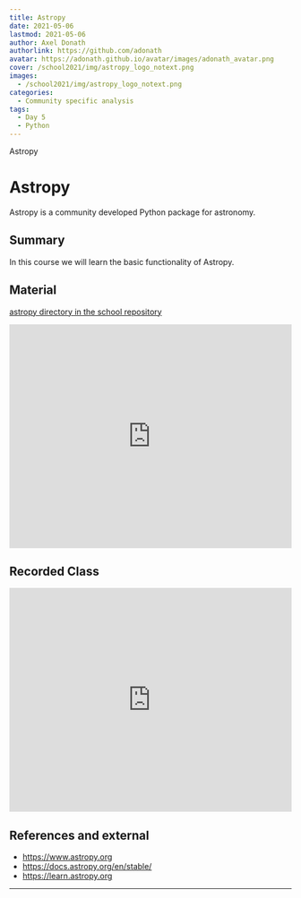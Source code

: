 ```yaml
---
title: Astropy
date: 2021-05-06
lastmod: 2021-05-06
author: Axel Donath
authorlink: https://github.com/adonath
avatar: https://adonath.github.io/avatar/images/adonath_avatar.png
cover: /school2021/img/astropy_logo_notext.png
images:
  - /school2021/img/astropy_logo_notext.png
categories:
  - Community specific analysis
tags:
  - Day 5
  - Python
---
```


Astropy

<!--more-->
<!---->

<!-- Dear instructor:
* The dates at the top of this markdown (.md) document will help order the classes in the portal.
Please, if you don't need to, do not change the one that is now.
* Take into account that there is a feature in the dates: if you use a date in the future, the class will be not visible in the portal until the date you have assigned.
* You can create dedicated folders if you need to.
* But if you simply need to add some pictures, you can use the folder ../static/img/ mentioned at the top as /school2021/img/
-->

<!---->

# Astropy
Astropy is a community developed Python package for astronomy.

## Summary

In this course we will learn the basic functionality of Astropy.

## Material

[astropy directory in the school repository](https://github.com/escape2020/school2021/tree/main/astropy)

<iframe frameborder="0" height="400" width="100%" scrolling="yes" src="https://nbviewer.jupyter.org/github/escape2020/school2021/blob/main/astropy/astropy_hands_on.ipynb"></iframe>


## Recorded Class

<iframe width="100%" height="400" src="https://www.youtube.com/embed/uzhQ6RIGHQA" title="YouTube video player" frameborder="0" allow="accelerometer; autoplay; clipboard-write; encrypted-media; gyroscope; picture-in-picture" allowfullscreen></iframe>

## References and external
- https://www.astropy.org
- https://docs.astropy.org/en/stable/
- https://learn.astropy.org

---
